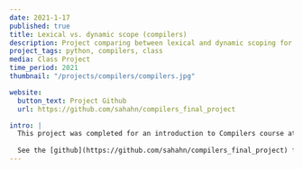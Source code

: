 ```yaml
---
date: 2021-1-17
published: true
title: Lexical vs. dynamic scope (compilers)
description: Project comparing between lexical and dynamic scoping for lambda functions when constructing a compiler for a programming language.
project_tags: python, compilers, class
media: Class Project
time_period: 2021
thumbnail: "/projects/compilers/compilers.jpg"

website:
  button_text: Project Github
  url: https://github.com/sahahn/compilers_final_project

intro: |
  This project was completed for an introduction to Compilers course at UVM. My implementation focused on a lambda function with lexical scoping as well as in the same compiler an alternate function called 'dynam', with simmilar function to lambda, but dynamic scoping (variables passed at the time the function is called). This project aimed to get at the pro's and con's of each approach.
  
  See the [github](https://github.com/sahahn/compilers_final_project) for more information.
---
```

